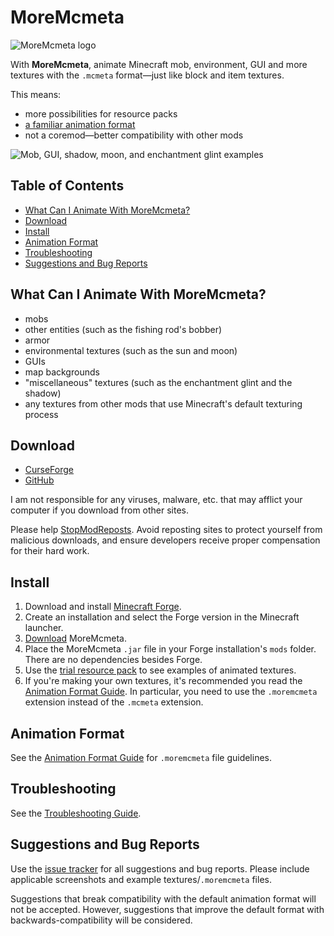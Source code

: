 # MoreMcmeta
![MoreMcmeta logo](https://github.com/soir20/MoreMcmeta/blob/main/info/img/moremcmeta-logo-black.png?raw=true)

With **MoreMcmeta**, animate Minecraft mob, environment, GUI and more textures with the `.mcmeta` format—just like block and item textures.

This means:
* more possibilities for resource packs
* [a familiar animation format](#animation-format)
* not a coremod—better compatibility with other mods

![Mob, GUI, shadow, moon, and enchantment glint examples](https://github.com/soir20/MoreMcmeta/blob/main/info/img/demo.gif?raw=true)

## Table of Contents
* [What Can I Animate With MoreMcmeta?](#what-can-i-animate-with-moremcmeta)
* [Download](#download)
* [Install](#install)
* [Animation Format](#animation-format)
* [Troubleshooting](#troubleshooting)
* [Suggestions and Bug Reports](#suggestions-and-bug-reports)

## What Can I Animate With MoreMcmeta?
* mobs
* other entities (such as the fishing rod's bobber)
* armor
* environmental textures (such as the sun and moon)
* GUIs
* map backgrounds
* "miscellaneous" textures (such as the enchantment glint and the shadow)
* any textures from other mods that use Minecraft's default texturing process

## Download
* [CurseForge](https://www.curseforge.com/minecraft/mc-mods/moremcmeta)
* [GitHub](https://github.com/soir20/MoreMcmeta/releases)

I am not responsible for any viruses, malware, etc. that may afflict your computer if you download from other sites.

Please help [StopModReposts](https://stopmodreposts.org/). Avoid reposting sites to protect yourself from malicious downloads, and ensure developers receive proper compensation for their hard work.

## Install
1. Download and install [Minecraft Forge](http://files.minecraftforge.net/).
2. Create an installation and select the Forge version in the Minecraft launcher.
3. [Download](#download) MoreMcmeta.
4. Place the MoreMcmeta `.jar` file in your Forge installation's `mods` folder. There are no dependencies besides Forge.
5. Use the [trial resource pack](https://www.curseforge.com/minecraft/texture-packs/moremcmeta-demo) to see examples of animated textures.
6. If you're making your own textures, it's recommended you read the [Animation Format Guide](info/guides/ANIMATION-FORMAT.md). In particular, you need to use the `.moremcmeta` extension instead of the `.mcmeta` extension.

## Animation Format
See the [Animation Format Guide](info/guides/ANIMATION-FORMAT.md) for `.moremcmeta` file guidelines.

## Troubleshooting
See the [Troubleshooting Guide](info/guides/TROUBLESHOOTING.md).

## Suggestions and Bug Reports
Use the [issue tracker](https://github.com/soir20/MoreMcmeta/issues) for all suggestions and bug reports. Please include applicable screenshots and example textures/`.moremcmeta` files.

Suggestions that break compatibility with the default animation format will not be accepted. However, suggestions that improve the default format with backwards-compatibility will be considered.